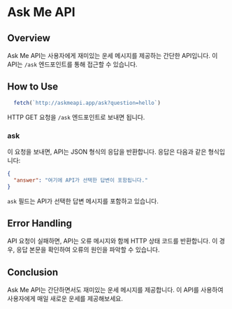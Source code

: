 # Ask Me API

## Overview
Ask Me API는 사용자에게 재미있는 운세 메시지를 제공하는 간단한 API입니다. 이 API는 `/ask` 엔드포인트를 통해 접근할 수 있습니다.

## How to Use
```javascript
  fetch(`http://askmeapi.app/ask?question=hello`)
```
HTTP GET 요청을 `/ask` 엔드포인트로 보내면 됩니다.

### ask
이 요청을 보내면, API는 JSON 형식의 응답을 반환합니다. 응답은 다음과 같은 형식입니다:

```json
{
  "answer": "여기에 API가 선택한 답변이 포함됩니다."
}
```
`ask` 필드는 API가 선택한 답변 메시지를 포함하고 있습니다.

## Error Handling
API 요청이 실패하면, API는 오류 메시지와 함께 HTTP 상태 코드를 반환합니다. 이 경우, 응답 본문을 확인하여 오류의 원인을 파악할 수 있습니다.

## Conclusion
Ask Me API는 간단하면서도 재미있는 운세 메시지를 제공합니다. 이 API를 사용하여 사용자에게 매일 새로운 운세를 제공해보세요.
